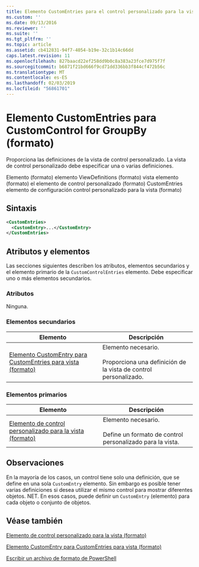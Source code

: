 ```yaml
---
title: Elemento CustomEntries para el control personalizado para la vista (formato) | Microsoft Docs
ms.custom: ''
ms.date: 09/13/2016
ms.reviewer: ''
ms.suite: ''
ms.tgt_pltfrm: ''
ms.topic: article
ms.assetid: cb412831-94f7-4054-b19e-32c1b14c66dd
caps.latest.revision: 11
ms.openlocfilehash: 827baacd22ef258dd9b0c8a383a23fce7d975f7f
ms.sourcegitcommit: b6871f21bd666f9cd71dd336bb3f844cf472b56c
ms.translationtype: MT
ms.contentlocale: es-ES
ms.lasthandoff: 02/03/2019
ms.locfileid: "56861701"
---
```

# <a name="customentries-element-for-customcontrol-for-view-format"></a>Elemento CustomEntries para CustomControl for GroupBy (formato)

Proporciona las definiciones de la vista de control personalizado. La vista de control personalizado debe especificar una o varias definiciones.

Elemento (formato) elemento ViewDefinitions (formato) vista elemento (formato) el elemento de control personalizado (formato) CustomEntries elemento de configuración control personalizado para la vista (formato)

## <a name="syntax"></a>Sintaxis

```xml
<CustomEntries>
  <CustomEntry>...</CustomEntry>
</CustomEntries>
```

## <a name="attributes-and-elements"></a>Atributos y elementos

Las secciones siguientes describen los atributos, elementos secundarios y el elemento primario de la `CustomControlEntries` elemento. Debe especificar uno o más elementos secundarios.

### <a name="attributes"></a>Atributos

Ninguna.

### <a name="child-elements"></a>Elementos secundarios

|Elemento|Descripción|
|-------------|-----------------|
|[Elemento CustomEntry para CustomEntries para vista (formato)](./customentry-element-for-customentries-for-customcontrol-for-view-format.md)|Elemento necesario.<br /><br /> Proporciona una definición de la vista de control personalizado.|

### <a name="parent-elements"></a>Elementos primarios

|Elemento|Descripción|
|-------------|-----------------|
|[Elemento de control personalizado para la vista (formato)](./customcontrol-element-for-view-format.md)|Elemento necesario.<br /><br /> Define un formato de control personalizado para la vista.|

## <a name="remarks"></a>Observaciones

En la mayoría de los casos, un control tiene solo una definición, que se define en una sola `CustomEntry` elemento. Sin embargo es posible tener varias definiciones si desea utilizar el mismo control para mostrar diferentes objetos. NET. En esos casos, puede definir un `CustomEntry` (elemento) para cada objeto o conjunto de objetos.

## <a name="see-also"></a>Véase también

[Elemento de control personalizado para la vista (formato)](./customcontrol-element-for-view-format.md)

[Elemento CustomEntry para CustomEntries para vista (formato)](./customentry-element-for-customentries-for-customcontrol-for-view-format.md)

[Escribir un archivo de formato de PowerShell](./writing-a-powershell-formatting-file.md)
